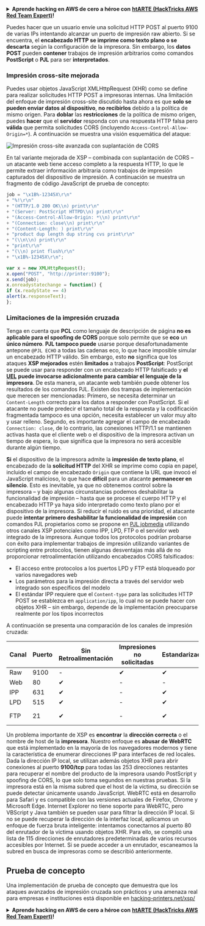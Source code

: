 <details>

<summary><strong>Aprende hacking en AWS de cero a héroe con</strong> <a href="https://training.hacktricks.xyz/courses/arte"><strong>htARTE (HackTricks AWS Red Team Expert)</strong></a><strong>!</strong></summary>

Otras formas de apoyar a HackTricks:

* Si quieres ver tu **empresa anunciada en HackTricks** o **descargar HackTricks en PDF**, consulta los [**PLANES DE SUSCRIPCIÓN**](https://github.com/sponsors/carlospolop)!
* Consigue el [**merchandising oficial de PEASS & HackTricks**](https://peass.creator-spring.com)
* Descubre [**La Familia PEASS**](https://opensea.io/collection/the-peass-family), nuestra colección de [**NFTs**](https://opensea.io/collection/the-peass-family) exclusivos
* **Únete al** 💬 [**grupo de Discord**](https://discord.gg/hRep4RUj7f) o al [**grupo de telegram**](https://t.me/peass) o **sígueme** en **Twitter** 🐦 [**@carlospolopm**](https://twitter.com/carlospolopm)**.**
* **Comparte tus trucos de hacking enviando PRs a los repositorios de github de** [**HackTricks**](https://github.com/carlospolop/hacktricks) y [**HackTricks Cloud**](https://github.com/carlospolop/hacktricks-cloud).

</details>


Puedes hacer que un usuario envíe una solicitud HTTP POST al puerto 9100 de varias IPs intentando alcanzar un puerto de impresión raw abierto. Si se encuentra, el **encabezado HTTP se imprime como texto plano o se descarta** según la configuración de la impresora. Sin embargo, los **datos POST** pueden **contener** trabajos de impresión arbitrarios como comandos **PostScript** o **PJL** para ser **interpretados**.

### Impresión cross-site mejorada

Puedes usar objetos JavaScript XMLHttpRequest (XHR) como se define para realizar solicitudes HTTP POST a impresoras internas. Una limitación del enfoque de impresión cross-site discutido hasta ahora es que **solo se pueden enviar datos al dispositivo**, **no recibirlos** debido a la política de mismo origen. Para **doblar** las **restricciones** de la política de mismo origen, puedes **hacer** que el **servidor** responda con una respuesta HTTP falsa pero **válida** que permita solicitudes CORS (incluyendo `Access-Control-Allow-Origin=*`). A continuación se muestra una visión esquemática del ataque:

![Impresión cross-site avanzada con suplantación de CORS](http://hacking-printers.net/wiki/images/thumb/c/ce/Cross-site-printing.png/900px-Cross-site-printing.png)

En tal variante mejorada de XSP – combinada con suplantación de CORS – un atacante web tiene acceso completo a la respuesta HTTP, lo que le permite extraer información arbitraria como trabajos de impresión capturados del dispositivo de impresión. A continuación se muestra un fragmento de código JavaScript de prueba de concepto:
```javascript
job = "\x1B%-12345X\r\n"
+ "%!\r\n"
+ "(HTTP/1.0 200 OK\\n) print\r\n"
+ "(Server: PostScript HTTPD\\n) print\r\n"
+ "(Access-Control-Allow-Origin: *\\n) print\r\n"
+ "(Connection: close\\n) print\r\n"
+ "(Content-Length: ) print\r\n"
+ "product dup length dup string cvs print\r\n"
+ "(\\n\\n) print\r\n"
+ "print\r\n"
+ "(\\n) print flush\r\n"
+ "\x1B%-12345X\r\n";

var x = new XMLHttpRequest();
x.open("POST", "http://printer:9100");
x.send(job);
x.onreadystatechange = function() {
if (x.readyState == 4)
alert(x.responseText);
};
```
### Limitaciones de la impresión cruzada

Tenga en cuenta que **PCL** como lenguaje de descripción de página **no es aplicable para el spoofing de CORS** porque solo permite que se **eco** un **único número**. **PJL tampoco puede** usarse porque desafortunadamente antepone `@PJL ECHO` a todas las cadenas eco, lo que hace imposible simular un encabezado HTTP válido. Sin embargo, esto **no** significa que los ataques **XSP mejorados** estén **limitados** a trabajos **PostScript**: PostScript se puede usar para responder con un encabezado HTTP falsificado y **el** [**UEL**](./#uel) **puede invocarse adicionalmente para cambiar el lenguaje de la impresora**. De esta manera, un atacante web también puede obtener los resultados de los comandos PJL. Existen dos trampas de implementación que merecen ser mencionadas: Primero, se necesita determinar un `Content-Length` correcto para los datos a responder con PostScript. Si el atacante no puede predecir el tamaño total de la respuesta y la codificación fragmentada tampoco es una opción, necesita establecer un valor muy alto y usar relleno. Segundo, es importante agregar el campo de encabezado `Connection: close`, de lo contrario, las conexiones HTTP/1.1 se mantienen activas hasta que el cliente web o el dispositivo de la impresora activan un tiempo de espera, lo que significa que la impresora no será accesible durante algún tiempo.

**Si** el dispositivo de la impresora admite la **impresión de texto plano**, el encabezado de la **solicitud HTTP** del XHR se imprime como copia en papel, incluido el campo de encabezado `Origin` que contiene la URL que invocó el JavaScript malicioso, lo que hace **difícil** para un atacante **permanecer en silencio**. Esto es inevitable, ya que no obtenemos control sobre la impresora – y bajo algunas circunstancias podemos deshabilitar la funcionalidad de impresión – hasta que se procese el cuerpo HTTP y el encabezado HTTP ya haya sido interpretado como texto plano por el dispositivo de la impresora. Si reducir el ruido es una prioridad, el atacante puede **intentar primero deshabilitar la funcionalidad de impresión** con comandos PJL propietarios como se propone en [PJL jobmedia](http://hacking-printers.net/wiki/index.php/Document\_processing#PJL\_jobmedia) utilizando otros canales XSP potenciales como IPP, LPD, FTP o el servidor web integrado de la impresora. Aunque todos los protocolos podrían probarse con éxito para implementar trabajos de impresión utilizando variantes de scripting entre protocolos, tienen algunas desventajas más allá de no proporcionar retroalimentación utilizando encabezados CORS falsificados:

* El acceso entre protocolos a los puertos LPD y FTP está bloqueado por varios navegadores web
* Los parámetros para la impresión directa a través del servidor web integrado son específicos del modelo
* El estándar IPP requiere que el `Content-type` para las solicitudes HTTP POST se establezca en `application/ipp`, lo cual no se puede hacer con objetos XHR – sin embargo, depende de la implementación preocuparse realmente por los tipos incorrectos

A continuación se presenta una comparación de los canales de impresión cruzada:

| Canal  | Puerto | Sin Retroalimentación | Impresiones no solicitadas | Estandarizado | Bloqueado por |
| ------ | ------ | --------------------- | -------------------------- | ------------- | ------------- |
| Raw    | 9100   | -                     | ✔                          | ✔             | -             |
| Web    | 80     | ✔                     | -                          | -             | -             |
| IPP    | 631    | ✔                     | -                          | ✔             | -             |
| LPD    | 515    | ✔                     | -                          | ✔             | FF, Ch, Op    |
| FTP    | 21     | ✔                     | -                          | ✔             | FF, Ch, Op, IE|

Un problema importante de XSP es **encontrar** la **dirección correcta** o el nombre de host de la **impresora**. Nuestro enfoque es **abusar de WebRTC** que está implementado en la mayoría de los navegadores modernos y tiene la característica de enumerar direcciones IP para interfaces de red locales. Dada la dirección IP local, se utilizan además objetos XHR para abrir conexiones al puerto **9100/tcp** para todas las 253 direcciones restantes para recuperar el nombre del producto de la impresora usando PostScript y spoofing de CORS, lo que solo toma segundos en nuestras pruebas. Si la impresora está en la misma subred que el host de la víctima, su dirección se puede detectar únicamente usando JavaScript. WebRTC está en desarrollo para Safari y es compatible con las versiones actuales de Firefox, Chrome y Microsoft Edge. Internet Explorer no tiene soporte para WebRTC, pero VBScript y Java también se pueden usar para filtrar la dirección IP local. Si no se puede recuperar la dirección de la interfaz local, aplicamos un enfoque de fuerza bruta inteligente: intentamos conectarnos al puerto 80 del enrutador de la víctima usando objetos XHR. Para ello, se compiló una lista de 115 direcciones de enrutadores predeterminadas de varios recursos accesibles por Internet. Si se puede acceder a un enrutador, escaneamos la subred en busca de impresoras como se describió anteriormente.

## Prueba de concepto

Una implementación de prueba de concepto que demuestra que los ataques avanzados de impresión cruzada son prácticos y una amenaza real para empresas e instituciones está disponible en [hacking-printers.net/xsp/](http://hacking-printers.net/xsp/)


<details>

<summary><strong>Aprende hacking en AWS de cero a héroe con</strong> <a href="https://training.hacktricks.xyz/courses/arte"><strong>htARTE (HackTricks AWS Red Team Expert)</strong></a><strong>!</strong></summary>

Otras formas de apoyar a HackTricks:

* Si quieres ver a tu **empresa anunciada en HackTricks** o **descargar HackTricks en PDF** Consulta los [**PLANES DE SUSCRIPCIÓN**](https://github.com/sponsors/carlospolop)!
* Obtén el [**merchandising oficial de PEASS & HackTricks**](https://peass.creator-spring.com)
* Descubre [**La Familia PEASS**](https://opensea.io/collection/the-peass-family), nuestra colección de [**NFTs**](https://opensea.io/collection/the-peass-family) exclusivos
* **Únete al** 💬 [**grupo de Discord**](https://discord.gg/hRep4RUj7f) o al [**grupo de telegram**](https://t.me/peass) o **sígueme** en **Twitter** 🐦 [**@carlospolopm**](https://twitter.com/carlospolopm)**.**
* **Comparte tus trucos de hacking enviando PRs a los repositorios de** [**HackTricks**](https://github.com/carlospolop/hacktricks) y [**HackTricks Cloud**](https://github.com/carlospolop/hacktricks-cloud) en github.

</details>
